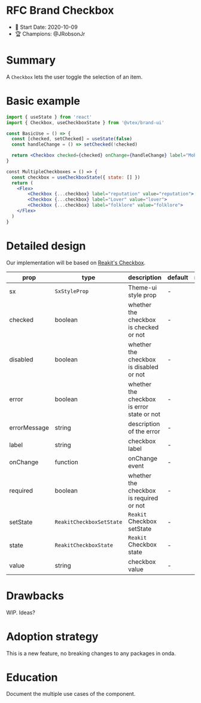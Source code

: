 # RFC Brand Checkbox

- 📅 Start Date: 2020-10-09
- 🏆 Champions: @JRobsonJr

# Summary

A `Checkbox` lets the user toggle the selection of an item.

# Basic example

```jsx
import { useState } from 'react'
import { Checkbox, useCheckboxState } from '@vtex/brand-ui'

const BasicUse = () => {
  const [checked, setChecked] = useState(false)
  const handleChange = () => setChecked(!checked)

  return <Checkbox checked={checked} onChange={handleChange} label="Mobile">
}

const MultipleCheckboxes = () => {
  const checkbox = useCheckboxState({ state: [] })
  return (
    <Flex>
        <Checkbox {...checkbox} label="reputation" value="reputation">
        <Checkbox {...checkbox} label="Lover" value="lover">
        <Checkbox {...checkbox} label="folklore" value="folklore">
    </Flex>
  )
}
```

# Detailed design

Our implementation will be based on [Reakit's Checkbox](https://reakit.io/docs/checkbox/).

| prop         | type                                | description                                | default | required |
| ------------ | ----------------------------------- | ------------------------------------------ | ------- | -------- |
| sx           | `SxStyleProp`                       | Theme-ui style prop                        | -       | 🚫       |
| checked      | boolean                             | whether the checkbox is checked or not     | -       | 🚫       |
| disabled     | boolean                             | whether the checkbox is disabled or not    | -       | 🚫       |
| error        | boolean                             | whether the checkbox is error state or not | -       | 🚫       |
| errorMessage | string                              | description of the error                   | -       | 🚫       |
| label        | string                              | checkbox label                             | -       | 🚫       |
| onChange     | function                            | onChange event                             | -       | 🚫       |
| required     | boolean                             | whether the checkbox is required or not    | -       | 🚫       |
| setState     | `ReakitCheckboxSetState`            | `Reakit` Checkbox setState                 | -       | 🚫       |
| state        | `ReakitCheckboxState`               | `Reakit` Checkbox state                    | -       | 🚫       |
| value        | string                              | checkbox value                             | -       | 🚫       |

# Drawbacks

WIP. Ideas?

# Adoption strategy

This is a new feature, no breaking changes to any packages in onda.

# Education

Document the multiple use cases of the component.
